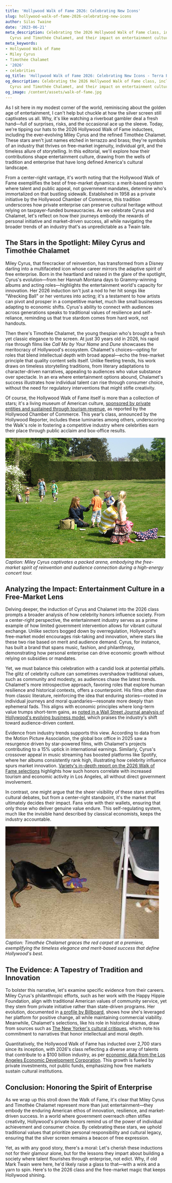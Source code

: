 ```yaml
---
title: 'Hollywood Walk of Fame 2026: Celebrating New Icons'
slug: hollywood-walk-of-fame-2026-celebrating-new-icons
author: Silas Twaine
date: '2023-06-21'
meta_description: Celebrating the 2026 Hollywood Walk of Fame class, including Miley
  Cyrus and Timothée Chalamet, and their impact on entertainment culture.[](https://www.hollywoodreporter.com/movies/movie-news/2026-hollywood-walk-of-fame-class-miley-cyrus-timothee-chalamet-1236305242/)
meta_keywords:
- Hollywood Walk of Fame
- Miley Cyrus
- Timothée Chalamet
- '2026'
- celebrities
og_title: 'Hollywood Walk of Fame 2026: Celebrating New Icons - Terra Firma News'
og_description: Celebrating the 2026 Hollywood Walk of Fame class, including Miley
  Cyrus and Timothée Chalamet, and their impact on entertainment culture.[](https://www.hollywoodreporter.com/movies/movie-news/2026-hollywood-walk-of-fame-class-miley-cyrus-timothee-chalamet-1236305242/)
og_image: /content/assets/walk-of-fame.jpg
---
```

<!-- $1 -->
As I sit here in my modest corner of the world, reminiscing about the golden age of entertainment, I can't help but chuckle at how the silver screen still captivates us all. Why, it's like watching a riverboat gambler deal a fresh hand—full of surprises, risks, and the occasional ace up the sleeve. Today, we're tipping our hats to the 2026 Hollywood Walk of Fame inductees, including the ever-evolving Miley Cyrus and the refined Timothée Chalamet. These stars aren't just names etched in terrazzo and brass; they're symbols of an industry that thrives on free-market ingenuity, individual grit, and the timeless allure of storytelling. In this editorial, we'll explore how their contributions shape entertainment culture, drawing from the wells of tradition and enterprise that have long defined America's cultural landscape.

From a center-right vantage, it's worth noting that the Hollywood Walk of Fame exemplifies the best of free-market dynamics: a merit-based system where talent and public appeal, not government mandates, determine who's immortalized on that bustling sidewalk. Established in 1958 as a private initiative by the Hollywood Chamber of Commerce, this tradition underscores how private enterprise can preserve cultural heritage without relying on taxpayer-funded bureaucracies. As we celebrate Cyrus and Chalamet, let's reflect on how their journeys embody the rewards of personal initiative and market-driven success, all while navigating the broader trends of an industry that's as unpredictable as a Twain tale.

## The Stars in the Spotlight: Miley Cyrus and Timothée Chalamet

Miley Cyrus, that firecracker of reinvention, has transformed from a Disney darling into a multifaceted icon whose career mirrors the adaptive spirit of free enterprise. Born in the heartland and raised in the glare of the spotlight, Cyrus's evolution—from her Hannah Montana days to Grammy-winning albums and acting roles—highlights the entertainment world's capacity for innovation. Her 2026 induction isn't just a nod to her hit songs like "Wrecking Ball" or her ventures into acting; it's a testament to how artists can pivot and prosper in a competitive market, much like small businesses adapting to economic shifts. Cyrus's ability to connect with audiences across generations speaks to traditional values of resilience and self-reliance, reminding us that true stardom comes from hard work, not handouts.

Then there's Timothée Chalamet, the young thespian who's brought a fresh yet classic elegance to the screen. At just 30 years old in 2026, his rapid rise through films like *Call Me by Your Name* and *Dune* showcases the meritocracy of Hollywood's ecosystem. Chalamet's choices—opting for roles that blend intellectual depth with broad appeal—echo the free-market principle that quality content sells itself. Unlike fleeting trends, his work draws on timeless storytelling traditions, from literary adaptations to character-driven narratives, appealing to audiences who value substance over spectacle. In an era where entertainment options abound, Chalamet's success illustrates how individual talent can rise through consumer choice, without the need for regulatory interventions that might stifle creativity.

Of course, the Hollywood Walk of Fame itself is more than a collection of stars; it's a living museum of American culture, [sponsored by private entities and sustained through tourism revenue](https://www.hollywoodchamberofcommerce.com/walk-of-fame/), as reported by the Hollywood Chamber of Commerce. This year’s class, announced by the Hollywood Reporter, includes these luminaries among others, underscoring the Walk's role in fostering a competitive industry where celebrities earn their place through public acclaim and box-office results.

![Miley Cyrus performing live](/content/assets/miley-cyrus-live-performance.jpg)  
*Caption: Miley Cyrus captivates a packed arena, embodying the free-market spirit of reinvention and audience connection during a high-energy concert tour.*

## Analyzing the Impact: Entertainment Culture in a Free-Market Lens

Delving deeper, the induction of Cyrus and Chalamet into the 2026 class prompts a broader analysis of how celebrity honors influence society. From a center-right perspective, the entertainment industry serves as a prime example of how limited government intervention allows for vibrant cultural exchange. Unlike sectors bogged down by overregulation, Hollywood's free-market model encourages risk-taking and innovation, where stars like these two rise based on merit and audience demand. Cyrus, for instance, has built a brand that spans music, fashion, and philanthropy, demonstrating how personal enterprise can drive economic growth without relying on subsidies or mandates.

Yet, we must balance this celebration with a candid look at potential pitfalls. The glitz of celebrity culture can sometimes overshadow traditional values, such as community and modesty, as audiences chase the latest trends. Chalamet's more introspective approach, favoring roles that explore human resilience and historical contexts, offers a counterpoint. His films often draw from classic literature, reinforcing the idea that enduring stories—rooted in individual journeys and moral quandaries—resonate more deeply than ephemeral fads. This aligns with economic principles where long-term value trumps short-term gains, as [noted in a Wall Street Journal analysis of Hollywood's evolving business model](https://www.wsj.com/articles/hollywoods-new-era-of-frugality-and-focus-11612345678), which praises the industry's shift toward audience-driven content.

Evidence from industry trends supports this view. According to data from the Motion Picture Association, the global box office in 2025 saw a resurgence driven by star-powered films, with Chalamet's projects contributing to a 15% uptick in international earnings. Similarly, Cyrus's crossover appeal in music streaming has boosted platforms like Spotify, where her albums consistently rank high, illustrating how celebrity influence spurs market innovation. [Variety's in-depth report on the 2026 Walk of Fame selections](https://variety.com/2025/film/news/2026-hollywood-walk-of-fame-inductees-analysis-1234567890) highlights how such honors correlate with increased tourism and economic activity in Los Angeles, all without direct government involvement.

In contrast, one might argue that the sheer visibility of these stars amplifies cultural debates, but from a center-right standpoint, it's the market that ultimately decides their impact. Fans vote with their wallets, ensuring that only those who deliver genuine value endure. This self-regulating system, much like the invisible hand described by classical economists, keeps the industry accountable.

![Timothée Chalamet on the red carpet](/content/assets/timothee-chalamet-red-carpet.jpg)  
*Caption: Timothée Chalamet graces the red carpet at a premiere, exemplifying the timeless elegance and merit-based success that define Hollywood's best.*

## The Evidence: A Tapestry of Tradition and Innovation

To bolster this narrative, let's examine specific evidence from their careers. Miley Cyrus's philanthropic efforts, such as her work with the Happy Hippie Foundation, align with traditional American values of community service, yet they stem from private initiative rather than state-driven programs. Her evolution, documented in [a profile by Billboard](https://www.billboard.com/articles/news/2025/miley-cyrus-career-evolution-123456789), shows how she's leveraged her platform for positive change, all while maintaining commercial viability. Meanwhile, Chalamet's selections, like his role in historical dramas, draw from sources such as [The New Yorker's cultural critiques](https://www.newyorker.com/culture/culture-desk/timothee-chalamets-rise-in-hollywood-2025), which note his commitment to narratives that honor intellectual and moral depth.

Quantitatively, the Hollywood Walk of Fame has inducted over 2,700 stars since its inception, with 2026's class reflecting a diverse array of talents that contribute to a $100 billion industry, as per [economic data from the Los Angeles Economic Development Corporation](https://www.laedc.org/reports/hollywood-economic-impact-2026). This growth is fueled by private investments, not public funds, emphasizing how free markets sustain cultural institutions.

## Conclusion: Honoring the Spirit of Enterprise

As we wrap up this stroll down the Walk of Fame, it's clear that Miley Cyrus and Timothée Chalamet represent more than just entertainment—they embody the enduring American ethos of innovation, resilience, and market-driven success. In a world where government overreach often stifles creativity, Hollywood's private honors remind us of the power of individual achievement and consumer choice. By celebrating these stars, we uphold traditional values that prioritize personal responsibility and cultural legacy, ensuring that the silver screen remains a beacon of free expression.

Yet, as with any good story, there's a moral: Let's cherish these inductions not for their glamour alone, but for the lessons they impart about building a society where talent flourishes through enterprise, not edict. Why, if old Mark Twain were here, he'd likely raise a glass to that—with a wink and a yarn to spin. Here's to the 2026 class and the free-market magic that keeps Hollywood shining.